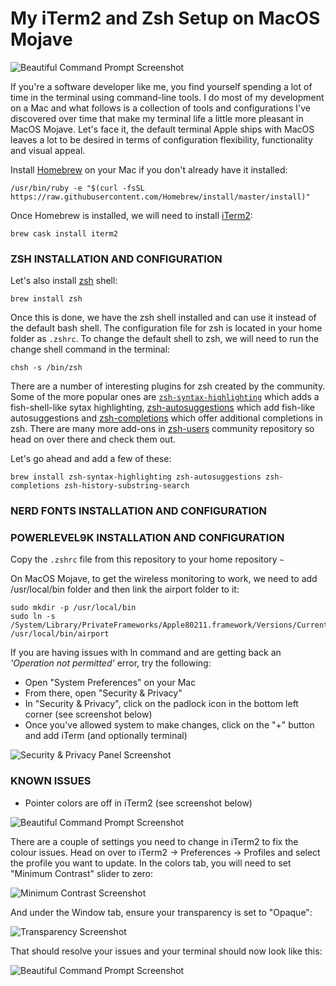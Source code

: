 # My iTerm2 and Zsh Setup on MacOS Mojave

![Beautiful Command Prompt Screenshot](https://github.com/baneDD/iterm-zsh-config/raw/master/images/good-prompt.png)

If you're a software developer like me, you find yourself spending a lot of time in the terminal using command-line tools. I do most of my development on a Mac and what follows is a collection of tools and configurations I've discovered over time that make my terminal life a little more pleasant in MacOS Mojave. Let's face it, the default terminal Apple ships with MacOS leaves a lot to be desired in terms of configuration flexibility, functionality and visual appeal.

Install [Homebrew](https://brew.sh/) on your Mac if you don't already have it installed:

```
/usr/bin/ruby -e "$(curl -fsSL https://raw.githubusercontent.com/Homebrew/install/master/install)"
```

Once Homebrew is installed, we will need to install [iTerm2](https://www.iterm2.com/):

```
brew cask install iterm2
```

### ZSH INSTALLATION AND CONFIGURATION

Let's also install [zsh](http://www.zsh.org/) shell:

```
brew install zsh
```

Once this is done, we have the zsh shell installed and can use it instead of the default bash shell. The configuration file for zsh is located in your home folder as `.zshrc`. To change the default shell to zsh, we will need to run the change shell command in the terminal:

```
chsh -s /bin/zsh
```

There are a number of interesting plugins for zsh created by the community. Some of the more popular ones are [`zsh-syntax-highlighting`](https://github.com/zsh-users/zsh-syntax-highlighting) which adds a fish-shell-like sytax highlighting, [zsh-autosuggestions](https://github.com/zsh-users/zsh-autosuggestions) which add fish-like autosuggestions and [zsh-completions](https://github.com/zsh-users/zsh-completions) which offer additional completions in zsh. There are many more add-ons in [zsh-users](https://github.com/zsh-users) community repository so head on over there and check them out.

Let's go ahead and add a few of these:

```
brew install zsh-syntax-highlighting zsh-autosuggestions zsh-completions zsh-history-substring-search
```

### NERD FONTS INSTALLATION AND CONFIGURATION

### POWERLEVEL9K INSTALLATION AND CONFIGURATION

Copy the `.zshrc` file from this repository to your home repository `~`

On MacOS Mojave, to get the wireless monitoring to work, we need to add /usr/local/bin folder and then link the airport folder to it:

```
sudo mkdir -p /usr/local/bin
sudo ln -s /System/Library/PrivateFrameworks/Apple80211.framework/Versions/Current/Resources/airport /usr/local/bin/airport
```

If you are having issues with ln command and are getting back an _'Operation not permitted'_ error, try the following:

- Open "System Preferences" on your Mac
- From there, open "Security & Privacy"
- In "Security & Privacy", click on the padlock icon in the bottom left corner (see screenshot below)
- Once you've allowed system to make changes, click on the "+" button and add iTerm (and optionally terminal)

![Security & Privacy Panel Screenshot](https://github.com/baneDD/iterm-zsh-config/raw/master/images/security-and-privacy-tab.png)

### KNOWN ISSUES

- Pointer colors are off in iTerm2 (see screenshot below)

![Beautiful Command Prompt Screenshot](https://github.com/baneDD/iterm-zsh-config/raw/master/images/bad-prompt.png)

There are a couple of settings you need to change in iTerm2 to fix the colour issues. Head on over to iTerm2 -> Preferences -> Profiles and select the profile you want to update. In the colors tab, you will need to set "Minimum Contrast" slider to zero:

![Minimum Contrast Screenshot](https://github.com/baneDD/iterm-zsh-config/raw/master/images/minimum-contrast.png)

And under the Window tab, ensure your transparency is set to "Opaque":

![Transparency Screenshot](https://github.com/baneDD/iterm-zsh-config/raw/master/images/transparency.png)

That should resolve your issues and your terminal should now look like this: 

![Beautiful Command Prompt Screenshot](https://github.com/baneDD/iterm-zsh-config/raw/master/images/good-prompt.png)